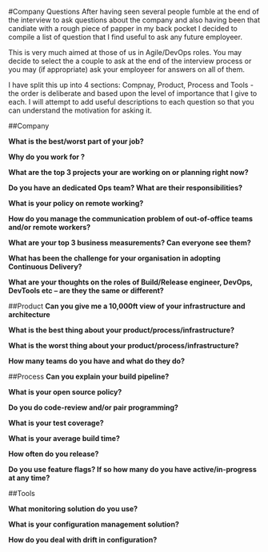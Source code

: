 #Company Questions
After having seen several people fumble at the end of the interview to ask questions about the company and also having been that candiate with a rough piece of papper in my back pocket I decided to compile a list of question that I find useful to ask any future employeer.

This is very much aimed at those of us in Agile/DevOps roles. You may decide to select the a couple to ask at the end of the interview process or you may (if appropriate) ask your employeer for answers on all of them.

I have split this up into 4 sections: Compnay, Product, Process and Tools - the order is deliberate and based upon the level of importance that I give to each. I will attempt to add useful descriptions to each question so that you can understand the motivation for asking it.

##Company

**What is the best/worst part of your job?**

**Why do you work for <company>?**

**What are the top 3 projects your are working on or planning right now?**

**Do you have an dedicated Ops team? What are their responsibilities?**

**What is your policy on remote working?**

**How do you manage the communication problem of out-of-office teams and/or remote workers?**

**What are your top 3 business measurements? Can everyone see them?**

**What has been the challenge for your organisation in adopting Continuous Delivery?**

**What are your thoughts on the roles of Build/Release engineer, DevOps, DevTools etc – are they the same or different?**

##Product
**Can you give me a 10,000ft view of your infrastructure and architecture**

**What is the best thing about your product/process/infrastructure?**

**What is the worst thing about your product/process/infrastructure?** 

**How many teams do you have and what do they do?**

##Process
**Can you explain your build pipeline?**

**What is your open source policy?**

**Do you do code-review and/or pair programming?**

**What is your test coverage?**

**What is your average build time?**

**How often do you release?**

**Do you use feature flags? If so how many do you have active/in-progress at any time?**

##Tools

**What monitoring solution do you use?**

**What is your configuration management solution?**

**How do you deal with drift in configuration?**

